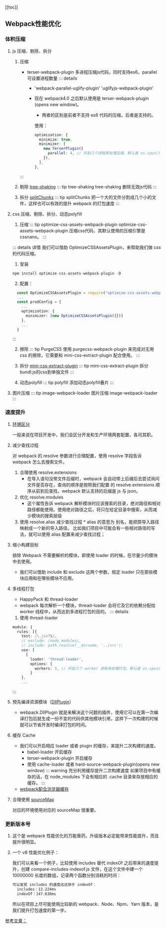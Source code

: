 [[toc]]
## Webpack性能优化

### 体积压缩
1. js 压缩、剔除、拆分
    1. 压缩
        * terser-webpack-plugin 多进程压缩js代码，同时支持es6，parallel可设置进程数量
        ::: details 
          * 'webpack-parallel-uglify-plugin' 'uglifyjs-webpack-plugin' 
          * 现在 webpack4.0 之后默认使用是 terser-webpack-plugin (opens new window)。
              * 两者的区别是前者不支持 es6 代码的压缩，后者是支持的。

              使用：
              ```ts
              optimization: {
                minimize: true,
                minimizer: [
                  new TerserPlugin({
                    parallel: 4, // 开启几个进程来处理压缩，默认是 os.cpus().length - 1
                  }),
                ],
              }, 
            ```
        :::

    2. 剔除
    [tree-shaking](../Webp配置/高级概念/详解/Tree-Shaking.md)
    ::: tip tree-shaking
    tree-shaking 删除无效js代码
    :::

    3. 拆分 
    [splitChunks](../Webp配置/高级概念/详解/Code-Splitting.md)
    ::: tip 
    splitChunks 把一个大的文件分割成几个小的文件，这样也可以有效的提升 webpack 的打包速度
    :::

2. css 压缩、剔除、拆分、动态polyfill
    1. 压缩
    ::: tip optimize-css-assets-webpack-plugin
    optimize-css-assets-webpack-plugin 压缩css代码，其默认使用的压缩引擎是 cssnano。
    :::

    ::: details 详情
      我们可以借助 OptimizeCSSAssetsPlugin，来帮助我们做 css 的代码压缩。
      1. 安装
      ```ts
      npm install optimize-css-assets-webpack-plugin -D 
      ```
      2. 配置：
      ```ts 
        const OptimizeCSSAssetsPlugin = require("optimize-css-assets-webpack-plugin");
        ...
        const prodConfig = {
          ...
          optimization: {
            minimizer: [new OptimizeCSSAssetsPlugin({})]
          },
          ...
        }
      ```
    :::

    2. 擦除
    ::: tip PurgeCSS
    使用 purgecss-webpack-plugin 来完成对无用 css 的擦除，它需要和 mini-css-extract-plugin 配合使用。
    :::

    3. 拆分
    [mini-css-extract-plugin](../Webp配置/高级概念/详解/CSS-Code-Splitting.md)
    ::: tip 
    mini-css-extract-plugin 拆分bundl.js的css到单独文件
    :::

    4. 动态polyfill
    ::: tip polyfill
    添加动态polyfill叠片
    :::

3. 图片压缩
    ::: tip image-webpack-loader
    图片压缩 image-webpack-loader
    :::


### 速度提升
1. [环境区分](../Webp配置/高级概念/详解/区分打包.md)

    一般来说在项目开发中，我们会区分开发和生产环境两套配置，各司其职。

2. 减少查找过程

    对 webpack 的 resolve 参数进行合理配置，使用 resolve 字段告诉 webpack 怎么去搜索文件。
    1. 合理使用 resolve.extensions
        * 在导入语句没带文件后缀时，webpack 会自动带上后缀后去尝试询问文件是否存在，查询的顺序是按照我们配置 的 resolve.extensions 顺序从前到后查找，webpack 默认支持的后缀是 js 与 json。
    2. 优化 resolve.modules
        * 这个属性告诉 webpack 解析模块时应该搜索的目录，绝对路径和相对路径都能使用。使用绝对路径之后，将只在给定目录中搜索，从而减少模块的搜索层级
      3. 使用 resolve.alias 减少查找过程
        * alias 的意思为 别名，能把原导入路径映射成一个新的导入路径。
        比如我们项目中可能会有一些相对路径的写法，就可以使用 alias 配置来减少查找过程；

3. 缩小构建目标

    排除 Webpack 不需要解析的模块，即使用 loader 的时候，在尽量少的模块中去使用。
    * 我们可以借助 include 和 exclude 这两个参数，规定 loader 只在那些模块应用和在哪些模块不应用。

4. 多线程打包
    *  HappyPack 和 thread-loader
    * webpack 每次解析一个模块，thread-loader 会将它及它的依赖分配给 worker 线程中，从而达到多进程打包的目的。
    ::: details 
    1. 使用 thread-loader
    ```ts
    module: {
      rules: [{ 
        test: /\.jsx?$/, 
        // exclude: /node_modules/,
        // include: path.resolve(__dirname, '../src'), 
        use: [
          {
            loader: 'thread-loader',
            options: {
              workers: 3, // 开启几个 worker 进程来处理打包，默认是 os.cpus().length - 1
            }
        }, 
        ...
    ```
    :::

5. 预先编译资源模块（[DllPlugin](../Webp配置/高级概念/详解/dllPlugin.md)）
    * webpack.DllPlugin 就是来解决这个问题的插件，使用它可以在第一次编译打包后就生成一份不变的代码供其他模块引用，这样下一次构建的时候就可以节省开发时编译打包的时间。

6. 缓存 Cache
    * 我们可以开启相应 loader 或者 plugin 的缓存，来提升二次构建的速度。
        * babel-loader 开启缓存
        * terser-webpack-plugin 开启缓存
        * 使用 cache-loader 或者 hard-source-webpack-plugin(opens new window)
    ::: warning 充分利用缓存提升二次构建速度
    如果项目中有缓存的话，在 node_modules 下会有相应的 .cache 目录来存放相应的缓存。
    :::
    * [webpack配合浏览器缓存](../Webp配置/高级概念/详解/webpack和浏览器缓存.md)

7. 合理使用 [sourceMap](../Webp配置/核心概念/详解/SourceMap.md)

    对应的环境使用对应的 sourceMap 很重要。

### 更新版本号
  1. 这个是 webpack 性能优化的万能膏药，升级版本必定能带来性能提升，而且提升很明显。

  2. 一个 v8 性能优化例子：

      我们可以来看一个例子，比较使用 includes 替代 indexOf 之后带来的速度提升，创建 compare-includes-indexof.js 文件，在这个文件中建一个 10000000 长度的数组，记录两个函数分别消耗的时间：
      ```txt
      可以发现 includes 的速度远远快于 indexOf：
        includes：12.224ms
        indexOf：147.638ms
      ```
      所以在项目上尽可能使用比较新的 webpack、Node、Npm、Yarn 版本，是我们提升打包速度的第一步。

[参考文章：](https://juejin.cn/post/6844904142675279886)